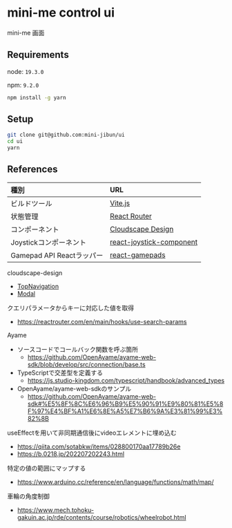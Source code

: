 # mini-me control ui

mini-me 画面

## Requirements

node: `19.3.0`

npm: `9.2.0`

```bash
npm install -g yarn
```

## Setup
```bash
git clone git@github.com:mini-jibun/ui
cd ui
yarn
```

## References

|種別|URL|
|:-|:-|
|ビルドツール|[Vite.js](https://ja.vitejs.dev/guide/)|
|状態管理|[React Router](https://reactrouter.com/en/main/start/tutorial)|
|コンポーネント|[Cloudscape Design](https://cloudscape.design/)|
|Joystickコンポーネント|[react-joystick-component](https://github.com/elmarti/react-joystick-component)|
|Gamepad API Reactラッパー|[react-gamepads](https://github.com/whoisryosuke/react-gamepads)|

cloudscape-design
  - [TopNavigation](https://cloudscape.design/components/top-navigation/?tabId=playground)
  - [Modal](https://cloudscape.design/components/modal/?tabId=playground)

クエリパラメータからキーに対応した値を取得
  - https://reactrouter.com/en/main/hooks/use-search-params

Ayame
  - ソースコードでコールバック関数を呼ぶ箇所
    - https://github.com/OpenAyame/ayame-web-sdk/blob/develop/src/connection/base.ts
  - TypeScriptで交差型を定義する
    - https://js.studio-kingdom.com/typescript/handbook/advanced_types
  - OpenAyame/ayame-web-sdkのサンプル
    - https://github.com/OpenAyame/ayame-web-sdk#%E5%8F%8C%E6%96%B9%E5%90%91%E9%80%81%E5%8F%97%E4%BF%A1%E6%8E%A5%E7%B6%9A%E3%81%99%E3%82%8B

useEffectを用いて非同期通信後にvideoエレメントに埋め込む
  - https://qiita.com/sotabkw/items/028800170aa17789b26e
  - https://b.0218.jp/202207202243.html

特定の値の範囲にマップする
  - https://www.arduino.cc/reference/en/language/functions/math/map/

車輪の角度制御
  - https://www.mech.tohoku-gakuin.ac.jp/rde/contents/course/robotics/wheelrobot.html

